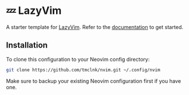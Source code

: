 # 💤 LazyVim

A starter template for [LazyVim](https://github.com/LazyVim/LazyVim).
Refer to the [documentation](https://lazyvim.github.io/installation) to get started.

## Installation

To clone this configuration to your Neovim config directory:

```bash
git clone https://github.com/tmclnk/nvim.git ~/.config/nvim
```

Make sure to backup your existing Neovim configuration first if you have one.
